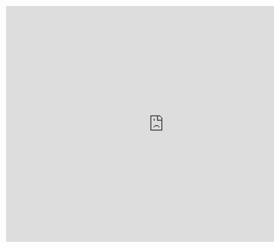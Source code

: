 <iframe src="https://data.oecd.org/chart/61Qp" width="860" height="645" style="border: 0" mozallowfullscreen="true" webkitallowfullscreen="true" allowfullscreen="true"><a href="https://data.oecd.org/chart/61Qp" target="_blank">OECD Chart: General government debt, Total, % of GDP, Annual, 2018</a></iframe>

<div class="flourish-embed flourish-chart" data-src="visualisation/3218809" data-url="https://flo.uri.sh/visualisation/3218809/embed"><script src="https://public.flourish.studio/resources/embed.js"></script></div>

<div class="flourish-embed flourish-scatter" data-src="visualisation/3232983" data-url="https://flo.uri.sh/visualisation/3232983/embed"><script src="https://public.flourish.studio/resources/embed.js"></script></div>

